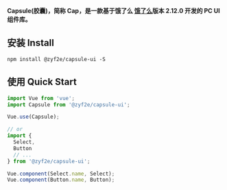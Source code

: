 **Capsule(胶囊)，简称 Cap，是一款基于饿了么 [饿了么](https://element.eleme.io/#/zh-CN)版本 2.12.0 开发的 PC UI 组件库。**

## 安装 Install

```shell
npm install @zyf2e/capsule-ui -S
```

## 使用 Quick Start

```javascript
import Vue from 'vue';
import Capsule from '@zyf2e/capsule-ui';

Vue.use(Capsule);

// or
import {
  Select,
  Button
  // ...
} from '@zyf2e/capsule-ui';

Vue.component(Select.name, Select);
Vue.component(Button.name, Button);
```
